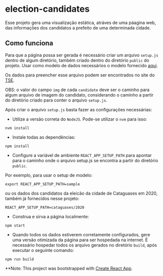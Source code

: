 # election-candidates

Esse projeto gera uma visualização estática, atráves de uma páagina web, das informações dos candidatos a prefeito de uma determinada cidade. 

## Como funciona

Para que a página possa ser gerada é necessário criar um arquivo `setup.js` dentro de algum diretório, também criado dentro do diretório `public` do projeto. Usar como modelo de dados necessários o modelo fornecido [aqui](public/sample/setup.js).

Os dados para preencher esse arquivo podem ser encontrados no site do [TSE](https://www.tse.jus.br/eleicoes/estatisticas/repositorio-de-dados-eleitorais-1/repositorio-de-dados-eleitorais).

OBS: o valor do campo `img` de cada `candidate` deve ser o caminho para algum arquivo de imagem do candidato, considerando o caminho a partir do diretório criado para conter o arquivo `setup.js`.

Após criar o arquivo `setup.js` basta fazer as configurações necessárias:

- Utilize a versão correta do `NodeJS`. Pode-se utilizar o `nvm` para isso:

```
nvm install
```

- Instale todas as dependências:

```
npm install
```

- Configure a variável de ambiente `REACT_APP_SETUP_PATH` para apontar para o caminho onde o arquivo setup.js se encontra a partir do diretório `public`.

Por exemplo, para usar o setup de modelo:

```
export REACT_APP_SETUP_PATH=sample
```

ou os dados dos candidatos da eleicão da cidade de Cataguases em 2020, também já fornecidos nesse projeto:

```
REACT_APP_SETUP_PATH=cataguases/2020
```

- Construa e sirva a página localmente:

```
npm start
```

- Quando todos os dados estiverem corretamente configurados, gere uma versão otimizada da página para ser hospedada na internet. É necessário hospedar todos os arquivo gerados no diretório `build`, após executar o seguinte comando:

```
npm run build
```

**Note: This project was bootstrapped with [Create React App](https://github.com/facebook/create-react-app).